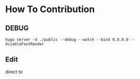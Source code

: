 # How To Contribution

## DEBUG

```
hugo server -d ./public --debug --watch --bind 0.0.0.0 --disableFastRender
```

## Edit

direct to 